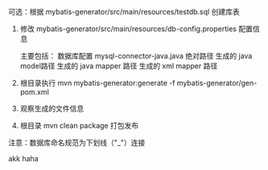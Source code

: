 可选：根据 mybatis-generator/src/main/resources/testdb.sql 创建库表

1. 修改 mybatis-generator/src/main/resources/db-config.properties 配置信息
	
	主要包括：  数据库配置
			  mysql-connector-java.java 绝对路径
			  生成的 java model路径
			  生成的 java mapper 路径
			  生成的 xml  mapper 路径
			  
2. 根目录执行 mvn mybatis-generator:generate -f mybatis-generator/gen-pom.xml

3. 观察生成的文件信息

4. 根目录 mvn clean package  打包发布

注意：数据库命名规范为下划线（"_"）连接

akk haha